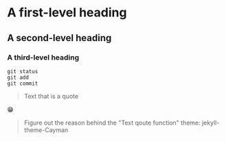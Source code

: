# A first-level heading
## A second-level heading
### A third-level heading
```
git status
git add
git commit
```
> Text that is a quote

😁
[^1]: My reference.
[^2]: To add line breaks within a footnote, prefix new lines with 2 spaces.
  This is a second line.
  
> Figure out the reason behind the "Text qoute function"
theme: jekyll-theme-Cayman

